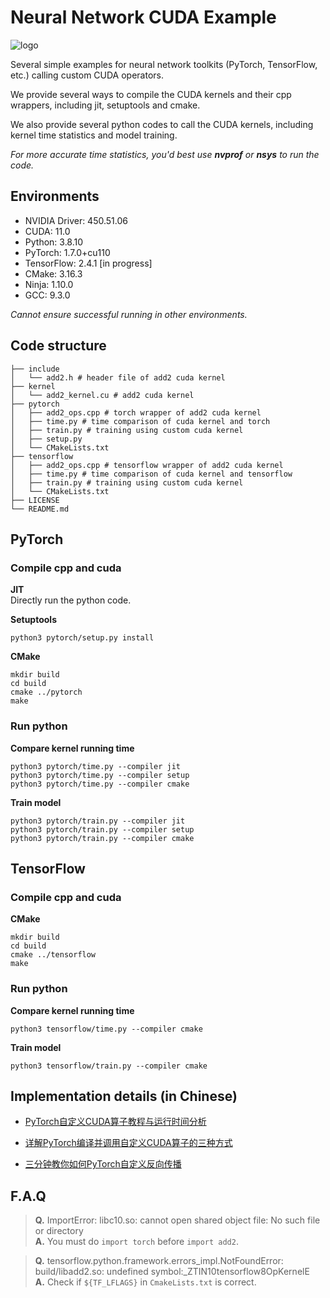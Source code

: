 # Neural Network CUDA Example

![logo](./image/logo.png)

Several simple examples for neural network toolkits (PyTorch, TensorFlow, etc.) calling custom CUDA operators.

We provide several ways to compile the CUDA kernels and their cpp wrappers, including jit, setuptools and cmake.

We also provide several python codes to call the CUDA kernels, including kernel time statistics and model training.

*For more accurate time statistics, you'd best use **nvprof** or **nsys** to run the code.*

## Environments

* NVIDIA Driver: 450.51.06
* CUDA: 11.0
* Python: 3.8.10
* PyTorch: 1.7.0+cu110
* TensorFlow: 2.4.1 [in progress]
* CMake: 3.16.3
* Ninja: 1.10.0
* GCC: 9.3.0

*Cannot ensure successful running in other environments.*

## Code structure

```shell
├── include
│   └── add2.h # header file of add2 cuda kernel
├── kernel
│   └── add2_kernel.cu # add2 cuda kernel
├── pytorch
│   ├── add2_ops.cpp # torch wrapper of add2 cuda kernel
│   ├── time.py # time comparison of cuda kernel and torch
│   ├── train.py # training using custom cuda kernel
│   ├── setup.py
│   └── CMakeLists.txt
├── tensorflow
│   ├── add2_ops.cpp # tensorflow wrapper of add2 cuda kernel
│   ├── time.py # time comparison of cuda kernel and tensorflow
│   ├── train.py # training using custom cuda kernel
│   └── CMakeLists.txt
├── LICENSE
└── README.md
```

## PyTorch

### Compile cpp and cuda

**JIT**  
Directly run the python code.

**Setuptools**  

```shell
python3 pytorch/setup.py install
```

**CMake**  

```shell
mkdir build
cd build
cmake ../pytorch
make
```

### Run python

**Compare kernel running time**  

```shell
python3 pytorch/time.py --compiler jit
python3 pytorch/time.py --compiler setup
python3 pytorch/time.py --compiler cmake
```

**Train model**  

```shell
python3 pytorch/train.py --compiler jit
python3 pytorch/train.py --compiler setup
python3 pytorch/train.py --compiler cmake
```

## TensorFlow

### Compile cpp and cuda

**CMake**  

```shell
mkdir build
cd build
cmake ../tensorflow
make
```

### Run python

**Compare kernel running time**  

```shell
python3 tensorflow/time.py --compiler cmake
```

**Train model**  

```shell
python3 tensorflow/train.py --compiler cmake
```

## Implementation details (in Chinese)

* [PyTorch自定义CUDA算子教程与运行时间分析](https://godweiyang.com/2021/03/18/torch-cpp-cuda)  

* [详解PyTorch编译并调用自定义CUDA算子的三种方式](https://godweiyang.com/2021/03/21/torch-cpp-cuda-2)  
* [三分钟教你如何PyTorch自定义反向传播](https://godweiyang.com/2021/03/24/torch-cpp-cuda-3)

## F.A.Q

> **Q.** ImportError: libc10.so: cannot open shared object file: No such file or directory  
**A.** You must do `import torch` before `import add2`.

> **Q.** tensorflow.python.framework.errors_impl.NotFoundError: build/libadd2.so: undefined symbol:_ZTIN10tensorflow8OpKernelE  
**A.** Check if `${TF_LFLAGS}` in `CmakeLists.txt` is correct.
